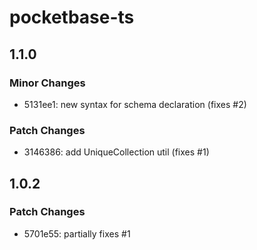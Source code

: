 # pocketbase-ts

## 1.1.0

### Minor Changes

-   5131ee1: new syntax for schema declaration (fixes #2)

### Patch Changes

-   3146386: add UniqueCollection util (fixes #1)

## 1.0.2

### Patch Changes

-   5701e55: partially fixes #1
